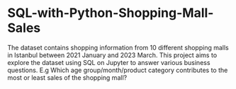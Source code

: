# SQL-with-Python-Shopping-Mall-Sales
The dataset contains shopping information from 10 different shopping malls in Istanbul between 2021 January and 2023 March. This project aims to explore the dataset using SQL on Jupyter to answer various business questions. E.g Which age group/month/product category contributes to the most or least sales of the shopping mall?
